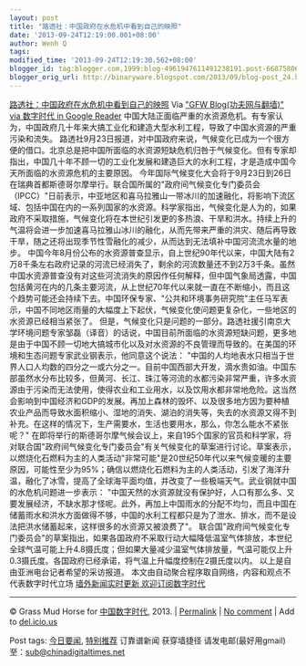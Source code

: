 ```yaml
---
layout: post
title: "路透社：中国政府在水危机中看到自己的映照"
date: '2013-09-24T12:19:00.001+08:00'
author: Wenh Q
tags:
modified_time: '2013-09-24T12:19:30.562+08:00'
blogger_id: tag:blogger.com,1999:blog-4961947611491238191.post-6687580642180810215
blogger_orig_url: http://binaryware.blogspot.com/2013/09/blog-post_24.html
---
```

[路透社：中国政府在水危机中看到自己的映照](http://feedproxy.google.com/~r/chinagfwblog/~3/7mtI8HVzBSs/)
Via ["GFW Blog(功夫网与翻墙)" via 数字时代 in Google
Reader](https://www.blogger.com/blogger.g?blogID=4961947611491238191)
中国大陆正面临严重的水资源危机。有专家认为，中国政府几十年来大搞工业化和建造大型水利工程，导致了中国水资源的严重污染和流失。
路透社9月23日报道，对中国政府来说，气候变化已成为一个很方便的借口。北京总是把中国所面临的水资源短缺危机归咎于气候变化。但有专家却指出，中国几十年不顾一切的工业化发展和建造巨大的水利工程，才是造成中国今天所面临的水资源危机的主要原因。
今年国际气候变化大会将于9月23日到26日在瑞典首都斯德哥尔摩举行。联合国所属的"政府间气候变化专门委员会（IPCC）"日前表示，中亚地区和喜马拉雅山一带冰川的加速融化，将影响下流区域、包括中国在内的一系列国家的水资源。科学家指出，气候变化是人为的，如果政府不采取措施，气候变化将在本世纪引发更的多热浪、干旱和洪水。持续上升的气温将会进一步加速喜马拉雅山冰川的融化，从而先带来严重的洪灾、随后再导致干旱，随之还将出现季节性雪融化的减少，从而达到无法填补中国河流流水量的地步。
中国今年8月份公布的水资源普查显示，自上世纪90年代以来，中国大陆有2万8千条左右政府记录的河流已经消失了，剩余的河流数量还不到2万3千条。虽然中国水资源普查没有对这些河流消失的原因作任何解释，但中国气象局透露，中国包括黄河在内的几条主要河流，从上世纪70年代以来就一直在不断缩小，而且这个趋势可能还会持续下去。中国环保专家、"公共和环境事务研究院"主任马军表示，中国不同地区雨量的大幅度上下起伏，气候变化使问题更复杂化，一些地区的水资源已经相当紧张了。
但是，气候变化只是问题的一部分。路透社援引南京大学环境问题专家邹磊（译音）的话说，中国目前所面临的水资源短缺问题，更多地是由于中国不顾一切地大搞城市化以及对水资源的不良管理而导致的。在美国的环境和生态问题专家武业钢表示，他同意这个说法：
"中国的人均地表水只相当于世界人口人均数的四分之一或六分之一。目前中国西部大开发，滴水贵如油。中国东部虽然水分布比较多，但黄河、长江、珠江等河流的水都污染非常严重，许多水资源由于污染而无法使用，使得农业和工业用水，以及饮用水都非常地危险。这当然会影响到中国经济和GDP的发展。再加上森林的毁坏、以及很多地方因为要种植农业产品而导致水面积缩小、湿地的消失、湖泊的消失等，失去的水资源又得不到补充。在这样的情况下，生产需要水，生活也要用水，那么，你怎么能水不紧张呢？"
在即将举行的斯德哥尔摩气候会议上，来自195个国家的官员和科学家，将对联合国"政府间气候变化专门委员会"有关气候变化的草案进行讨论。草案表示，以燃烧化石燃料为主的人类活动"非常可能"是20世纪50年代以来气候变暖的主要原因，可能性至少为95%；确信以燃烧化石燃料为主的人类活动，引发了海洋升温，融化了冰雪，提高了全球海平面均值，并改变了一些极端天气。武业钢就中国的水危机问题进一步表示：
"中国天然的水资源就没有保护好，人口有那么多、又要发展经济，不缺水那才怪呢。此外，再加上中国雨水的分配不均匀，而且中国在储蓄雨水和洪水方面做得不够，中国的水利工程都只是为了泄水、排水，而不是设法把洪水储蓄起来，这样很多的水资源又被浪费了"。
联合国"政府间气候变化专门委员会"的草案指出，如果各国政府不采取行动大幅降低温室气体排放，本世纪全球气温可能上升4.8摄氏度；但如果大量减少温室气体排放量，气温可能仅上升0.3摄氏度。各国政府已经承诺，将气温上升幅度控制在2摄氏度以内。
以上是自由亚洲电台记者希望的采访报道。
本文由自动聚合程序取自网络，内容和观点不代表数字时代立场
[墙外新闻实时更新 欢迎订阅数字时代](http://eepurl.com/mstlf)





* * * * *

© Grass Mud Horse for
[中国数字时代](http://chinadigitaltimes.net/chinese), 2013. |
[Permalink](http://chinadigitaltimes.net/chinese/2013/09/%E8%B7%AF%E9%80%8F%E7%A4%BE%EF%BC%9A%E4%B8%AD%E5%9B%BD%E6%94%BF%E5%BA%9C%E5%9C%A8%E6%B0%B4%E5%8D%B1%E6%9C%BA%E4%B8%AD%E7%9C%8B%E5%88%B0%E8%87%AA%E5%B7%B1%E7%9A%84%E6%98%A0%E7%85%A7/)
| [No
comment](http://chinadigitaltimes.net/chinese/2013/09/%E8%B7%AF%E9%80%8F%E7%A4%BE%EF%BC%9A%E4%B8%AD%E5%9B%BD%E6%94%BF%E5%BA%9C%E5%9C%A8%E6%B0%B4%E5%8D%B1%E6%9C%BA%E4%B8%AD%E7%9C%8B%E5%88%B0%E8%87%AA%E5%B7%B1%E7%9A%84%E6%98%A0%E7%85%A7/#comments)
| Add to
[del.icio.us](http://del.icio.us/post?url=http://chinadigitaltimes.net/chinese/2013/09/%E8%B7%AF%E9%80%8F%E7%A4%BE%EF%BC%9A%E4%B8%AD%E5%9B%BD%E6%94%BF%E5%BA%9C%E5%9C%A8%E6%B0%B4%E5%8D%B1%E6%9C%BA%E4%B8%AD%E7%9C%8B%E5%88%B0%E8%87%AA%E5%B7%B1%E7%9A%84%E6%98%A0%E7%85%A7/&title=%E8%B7%AF%E9%80%8F%E7%A4%BE%EF%BC%9A%E4%B8%AD%E5%9B%BD%E6%94%BF%E5%BA%9C%E5%9C%A8%E6%B0%B4%E5%8D%B1%E6%9C%BA%E4%B8%AD%E7%9C%8B%E5%88%B0%E8%87%AA%E5%B7%B1%E7%9A%84%E6%98%A0%E7%85%A7)

 Post tags:
[今日要闻](http://chinadigitaltimes.net/chinese/tag/%E4%BB%8A%E6%97%A5%E8%A6%81%E9%97%BB/?category=10466),
[特别推荐](http://chinadigitaltimes.net/chinese/tag/%E7%89%B9%E5%88%AB%E6%8E%A8%E8%8D%90/?category=10466)
 订靠谱新闻 获穿墙捷径
请发电邮(最好用gmail)至：sub@chinadigitaltimes.net
